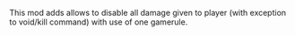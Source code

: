 This mod adds allows to disable all damage given to player (with exception to void/kill command) with use of one gamerule.